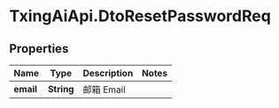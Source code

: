 # TxingAiApi.DtoResetPasswordReq

## Properties

Name | Type | Description | Notes
------------ | ------------- | ------------- | -------------
**email** | **String** | 邮箱 Email | 


